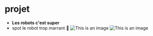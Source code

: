 # projet
- **Les robots c'est super**
- spot le robot trop marrant :star_struck:
![This is an image](https://myoctocat.com/assets/images/base-octocat.svg)
![This is an image](https://img.freepik.com/photos-gratuite/3d-rendent-robot-presentant-signe-paix_1048-3527.jpg?w=2000)